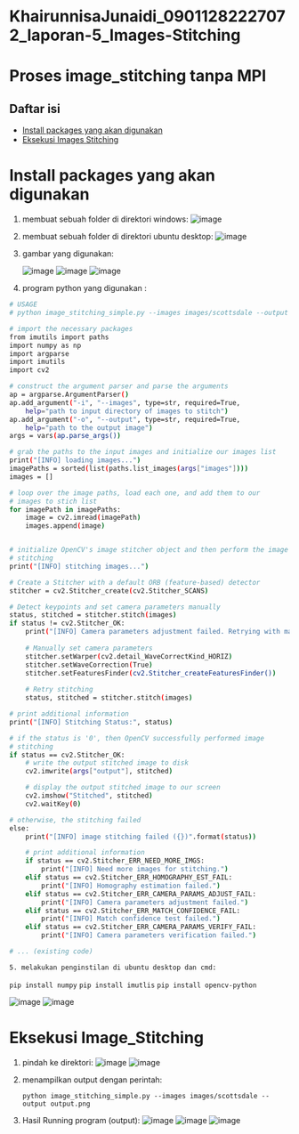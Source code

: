 # KhairunnisaJunaidi_09011282227072_laporan-5_Images-Stitching
# Proses image_stitching tanpa MPI

## Daftar isi
- [Install packages yang akan digunakan](Install-Packages-Yang-Akan-Digunakan)
- [Eksekusi Images Stitching](Eksekusi-Images-Stitching)

# Install packages yang akan digunakan
1. membuat sebuah folder di direktori windows:
   ![image](https://github.com/KhairunnisaJunaidi/KhairunnisaJunaidi_09011282227072_laporan-5_Images-Stitching/assets/150565586/b153a7ff-e699-424f-b3b4-119cc98c42cc)
   
2. membuat sebuah folder di direktori ubuntu desktop:
   ![image](https://github.com/KhairunnisaJunaidi/KhairunnisaJunaidi_09011282227072_laporan-5_Images-Stitching/assets/150565586/0f612549-7472-44a2-a227-0d72bdd5f248)
   
3. gambar yang digunakan:
   
   ![image](https://github.com/KhairunnisaJunaidi/KhairunnisaJunaidi_09011282227072_laporan-5_Images-Stitching/assets/150565586/f3f074fb-d769-4c4f-ab2a-aeff9667eb23)
   ![image](https://github.com/KhairunnisaJunaidi/KhairunnisaJunaidi_09011282227072_laporan-5_Images-Stitching/assets/150565586/4cad5552-2684-4e93-81ee-6630ecf53e61)
   ![image](https://github.com/KhairunnisaJunaidi/KhairunnisaJunaidi_09011282227072_laporan-5_Images-Stitching/assets/150565586/cc45b12f-86cc-45b7-b9a0-88f328402d1a)
   
4. program python yang digunakan : <br>
```sh
# USAGE
# python image_stitching_simple.py --images images/scottsdale --output output.png

# import the necessary packages
from imutils import paths
import numpy as np
import argparse
import imutils
import cv2

# construct the argument parser and parse the arguments
ap = argparse.ArgumentParser()
ap.add_argument("-i", "--images", type=str, required=True,
	help="path to input directory of images to stitch")
ap.add_argument("-o", "--output", type=str, required=True,
	help="path to the output image")
args = vars(ap.parse_args())

# grab the paths to the input images and initialize our images list
print("[INFO] loading images...")
imagePaths = sorted(list(paths.list_images(args["images"])))
images = []

# loop over the image paths, load each one, and add them to our
# images to stich list
for imagePath in imagePaths:
	image = cv2.imread(imagePath)
	images.append(image)


# initialize OpenCV's image stitcher object and then perform the image
# stitching
print("[INFO] stitching images...")

# Create a Stitcher with a default ORB (feature-based) detector
stitcher = cv2.Stitcher_create(cv2.Stitcher_SCANS)

# Detect keypoints and set camera parameters manually
status, stitched = stitcher.stitch(images)
if status != cv2.Stitcher_OK:
    print("[INFO] Camera parameters adjustment failed. Retrying with manual adjustment...")
    
    # Manually set camera parameters
    stitcher.setWarper(cv2.detail_WaveCorrectKind_HORIZ)
    stitcher.setWaveCorrection(True)
    stitcher.setFeaturesFinder(cv2.Stitcher_createFeaturesFinder())
    
    # Retry stitching
    status, stitched = stitcher.stitch(images)

# print additional information
print("[INFO] Stitching Status:", status)

# if the status is '0', then OpenCV successfully performed image
# stitching
if status == cv2.Stitcher_OK:
    # write the output stitched image to disk
    cv2.imwrite(args["output"], stitched)

    # display the output stitched image to our screen
    cv2.imshow("Stitched", stitched)
    cv2.waitKey(0)

# otherwise, the stitching failed
else:
    print("[INFO] image stitching failed ({})".format(status))

    # print additional information
    if status == cv2.Stitcher_ERR_NEED_MORE_IMGS:
        print("[INFO] Need more images for stitching.")
    elif status == cv2.Stitcher_ERR_HOMOGRAPHY_EST_FAIL:
        print("[INFO] Homography estimation failed.")
    elif status == cv2.Stitcher_ERR_CAMERA_PARAMS_ADJUST_FAIL:
        print("[INFO] Camera parameters adjustment failed.")
    elif status == cv2.Stitcher_ERR_MATCH_CONFIDENCE_FAIL:
        print("[INFO] Match confidence test failed.")
    elif status == cv2.Stitcher_ERR_CAMERA_PARAMS_VERIFY_FAIL:
        print("[INFO] Camera parameters verification failed.")

# ... (existing code)

5. melakukan penginstilan di ubuntu desktop dan cmd:
```
`pip install numpy`
`pip install imutlis`
`pip install opencv-python`

![image](https://github.com/KhairunnisaJunaidi/KhairunnisaJunaidi_09011282227072_laporan-5_Images-Stitching/assets/150565586/deb44381-4682-49ae-84d0-a88eeccdf38f)
![image](https://github.com/KhairunnisaJunaidi/KhairunnisaJunaidi_09011282227072_laporan-5_Images-Stitching/assets/150565586/1eb55b23-ed8e-41bf-aaca-db60962d27a1)

# Eksekusi Image_Stitching
1. pindah ke direktori:
   ![image](https://github.com/KhairunnisaJunaidi/KhairunnisaJunaidi_09011282227072_laporan-5_Images-Stitching/assets/150565586/1220bf45-29ef-4d6f-8fea-e93cf69e1af9)
   ![image](https://github.com/KhairunnisaJunaidi/KhairunnisaJunaidi_09011282227072_laporan-5_Images-Stitching/assets/150565586/a4533e17-6153-490a-9007-1ae2b83de7c5)
   
3. menampilkan output dengan perintah:
   ```
   python image_stitching_simple.py --images images/scottsdale --output output.png

4. Hasil Running program (output):
   ![image](https://github.com/KhairunnisaJunaidi/KhairunnisaJunaidi_09011282227072_laporan-5_Images-Stitching/assets/150565586/666481af-6b4c-416b-bb30-24bf35f895cb)
   ![image](https://github.com/KhairunnisaJunaidi/KhairunnisaJunaidi_09011282227072_laporan-5_Images-Stitching/assets/150565586/0f307375-93bb-4f22-b4f3-4f6f52a4de00)
   ![image](https://github.com/KhairunnisaJunaidi/KhairunnisaJunaidi_09011282227072_laporan-5_Images-Stitching/assets/150565586/007f6f1a-e4a1-460f-9298-0eaaaf6e3ffb)




